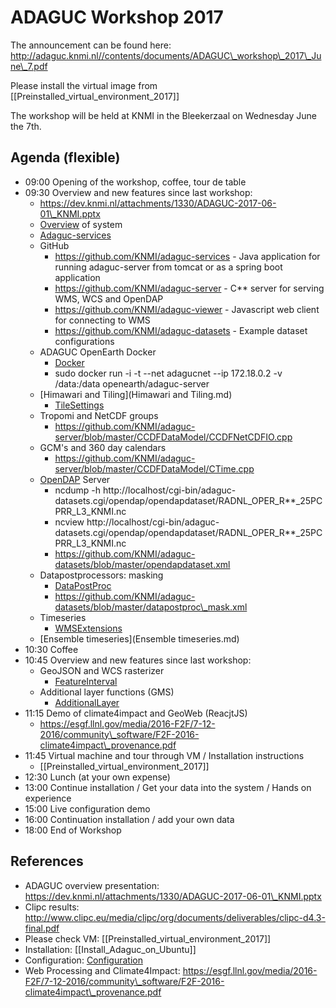 ADAGUC Workshop 2017
====================

The announcement can be found here:
http://adaguc.knmi.nl//contents/documents/ADAGUC\_workshop\_2017\_June\_7.pdf

Please install the virtual image from
\[\[Preinstalled\_virtual\_environment\_2017\]\]

The workshop will be held at KNMI in the Bleekerzaal on Wednesday June
the 7th.

Agenda (flexible)
-----------------

-   09:00 Opening of the workshop, coffee, tour de table
-   09:30 Overview and new features since last workshop:
    -   https://dev.knmi.nl/attachments/1330/ADAGUC-2017-06-01\_KNMI.pptx
    -   [Overview](Overview.md) of system
    -   [Adaguc-services](Adaguc-services.md)
    -   GitHub
        -   https://github.com/KNMI/adaguc-services - Java application
            for running adaguc-server from tomcat or as a spring boot
            application
        -   https://github.com/KNMI/adaguc-server - C** server for
            serving WMS, WCS and OpenDAP
        -   https://github.com/KNMI/adaguc-viewer - Javascript web
            client for connecting to WMS
        -   https://github.com/KNMI/adaguc-datasets - Example dataset
            configurations
    -   ADAGUC OpenEarth Docker
        -   [Docker](Docker.md)
        -   sudo docker run -i -t --net adagucnet --ip 172.18.0.2 -v
            /data:/data openearth/adaguc-server
    -   [Himawari and Tiling](Himawari and Tiling.md)
        -   [TileSettings](TileSettings.md)
    -   Tropomi and NetCDF groups
        -   https://github.com/KNMI/adaguc-server/blob/master/CCDFDataModel/CCDFNetCDFIO.cpp
    -   GCM's and 360 day calendars
        -   https://github.com/KNMI/adaguc-server/blob/master/CCDFDataModel/CTime.cpp
    -   [OpenDAP](OpenDAP.md) Server
        -   ncdump -h
            http://localhost/cgi-bin/adaguc-datasets.cgi/opendap/opendapdataset/RADNL\_OPER\_R**\_25PCPRR\_L3\_KNMI.nc
        -   ncview
            http://localhost/cgi-bin/adaguc-datasets.cgi/opendap/opendapdataset/RADNL\_OPER\_R**\_25PCPRR\_L3\_KNMI.nc
        -   https://github.com/KNMI/adaguc-datasets/blob/master/opendapdataset.xml
    -   Datapostprocessors: masking
        -   [DataPostProc](DataPostProc.md)
        -   https://github.com/KNMI/adaguc-datasets/blob/master/datapostproc\_mask.xml
    -   Timeseries
        -   [WMSExtensions](WMSExtensions.md)
    -   [Ensemble timeseries](Ensemble timeseries.md)
-   10:30 Coffee
-   10:45 Overview and new features since last workshop:
    -   GeoJSON and WCS rasterizer
        -   [FeatureInterval](FeatureInterval.md)
    -   Additional layer functions (GMS)
        -   [AdditionalLayer](AdditionalLayer.md)
-   11:15 Demo of climate4impact and GeoWeb (ReacjtJS)
    -   https://esgf.llnl.gov/media/2016-F2F/7-12-2016/community\_software/F2F-2016-climate4impact\_provenance.pdf
-   11:45 Virtual machine and tour through VM / Installation
    instructions
    -   \[\[Preinstalled\_virtual\_environment\_2017\]\]
-   12:30 Lunch (at your own expense)
-   13:00 Continue installation / Get your data into the system / Hands
    on experience
-   15:00 Live configuration demo
-   16:00 Continuation installation / add your own data
-   18:00 End of Workshop

References
----------

-   ADAGUC overview presentation:
    https://dev.knmi.nl/attachments/1330/ADAGUC-2017-06-01\_KNMI.pptx
-   Clipc results:
    http://www.clipc.eu/media/clipc/org/documents/deliverables/clipc-d4.3-final.pdf
-   Please check VM: \[\[Preinstalled\_virtual\_environment\_2017\]\]
-   Installation: \[\[Install\_Adaguc\_on\_Ubuntu\]\]
-   Configuration: [Configuration](Configuration.md)
-   Web Processing and Climate4Impact:
    https://esgf.llnl.gov/media/2016-F2F/7-12-2016/community\_software/F2F-2016-climate4impact\_provenance.pdf

